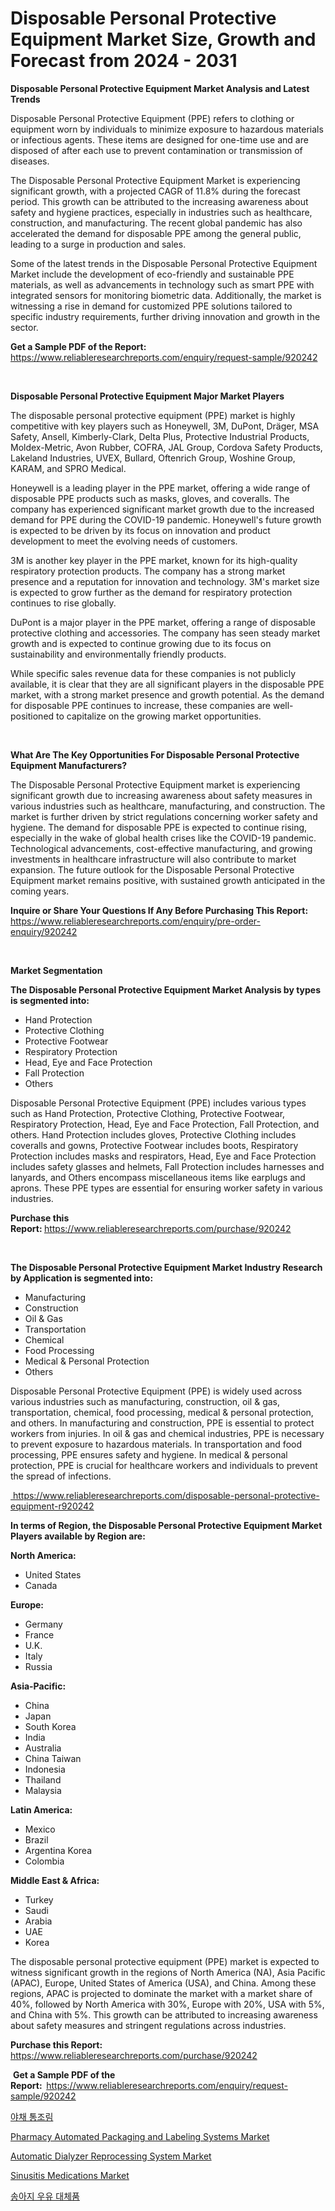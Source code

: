 <p><h1>Disposable Personal Protective Equipment Market Size, Growth and Forecast from 2024 - 2031</h1></p><p><strong>Disposable Personal Protective Equipment Market Analysis and Latest Trends</strong></p>
<p><p>Disposable Personal Protective Equipment (PPE) refers to clothing or equipment worn by individuals to minimize exposure to hazardous materials or infectious agents. These items are designed for one-time use and are disposed of after each use to prevent contamination or transmission of diseases.</p><p>The Disposable Personal Protective Equipment Market is experiencing significant growth, with a projected CAGR of 11.8% during the forecast period. This growth can be attributed to the increasing awareness about safety and hygiene practices, especially in industries such as healthcare, construction, and manufacturing. The recent global pandemic has also accelerated the demand for disposable PPE among the general public, leading to a surge in production and sales.</p><p>Some of the latest trends in the Disposable Personal Protective Equipment Market include the development of eco-friendly and sustainable PPE materials, as well as advancements in technology such as smart PPE with integrated sensors for monitoring biometric data. Additionally, the market is witnessing a rise in demand for customized PPE solutions tailored to specific industry requirements, further driving innovation and growth in the sector.</p></p>
<p><strong>Get a Sample PDF of the Report:&nbsp;</strong> <a href="https://www.reliableresearchreports.com/enquiry/request-sample/920242">https://www.reliableresearchreports.com/enquiry/request-sample/920242</a></p>
<p>&nbsp;</p>
<p><strong>Disposable Personal Protective Equipment Major Market Players</strong></p>
<p><p>The disposable personal protective equipment (PPE) market is highly competitive with key players such as Honeywell, 3M, DuPont, Dräger, MSA Safety, Ansell, Kimberly-Clark, Delta Plus, Protective Industrial Products, Moldex-Metric, Avon Rubber, COFRA, JAL Group, Cordova Safety Products, Lakeland Industries, UVEX, Bullard, Oftenrich Group, Woshine Group, KARAM, and SPRO Medical.</p><p>Honeywell is a leading player in the PPE market, offering a wide range of disposable PPE products such as masks, gloves, and coveralls. The company has experienced significant market growth due to the increased demand for PPE during the COVID-19 pandemic. Honeywell's future growth is expected to be driven by its focus on innovation and product development to meet the evolving needs of customers.</p><p>3M is another key player in the PPE market, known for its high-quality respiratory protection products. The company has a strong market presence and a reputation for innovation and technology. 3M's market size is expected to grow further as the demand for respiratory protection continues to rise globally.</p><p>DuPont is a major player in the PPE market, offering a range of disposable protective clothing and accessories. The company has seen steady market growth and is expected to continue growing due to its focus on sustainability and environmentally friendly products.</p><p>While specific sales revenue data for these companies is not publicly available, it is clear that they are all significant players in the disposable PPE market, with a strong market presence and growth potential. As the demand for disposable PPE continues to increase, these companies are well-positioned to capitalize on the growing market opportunities.</p></p>
<p>&nbsp;</p>
<p><strong>What Are The Key Opportunities For Disposable Personal Protective Equipment Manufacturers?</strong></p>
<p><p>The Disposable Personal Protective Equipment market is experiencing significant growth due to increasing awareness about safety measures in various industries such as healthcare, manufacturing, and construction. The market is further driven by strict regulations concerning worker safety and hygiene. The demand for disposable PPE is expected to continue rising, especially in the wake of global health crises like the COVID-19 pandemic. Technological advancements, cost-effective manufacturing, and growing investments in healthcare infrastructure will also contribute to market expansion. The future outlook for the Disposable Personal Protective Equipment market remains positive, with sustained growth anticipated in the coming years.</p></p>
<p><strong>Inquire or Share Your Questions If Any Before Purchasing This Report:</strong> <a href="https://www.reliableresearchreports.com/enquiry/pre-order-enquiry/920242">https://www.reliableresearchreports.com/enquiry/pre-order-enquiry/920242</a></p>
<p>&nbsp;</p>
<p><strong>Market Segmentation</strong></p>
<p><strong>The Disposable Personal Protective Equipment Market Analysis by types is segmented into:</strong></p>
<p><ul><li>Hand Protection</li><li>Protective Clothing</li><li>Protective Footwear</li><li>Respiratory Protection</li><li>Head, Eye and Face Protection</li><li>Fall Protection</li><li>Others</li></ul></p>
<p><p>Disposable Personal Protective Equipment (PPE) includes various types such as Hand Protection, Protective Clothing, Protective Footwear, Respiratory Protection, Head, Eye and Face Protection, Fall Protection, and others. Hand Protection includes gloves, Protective Clothing includes coveralls and gowns, Protective Footwear includes boots, Respiratory Protection includes masks and respirators, Head, Eye and Face Protection includes safety glasses and helmets, Fall Protection includes harnesses and lanyards, and Others encompass miscellaneous items like earplugs and aprons. These PPE types are essential for ensuring worker safety in various industries.</p></p>
<p><strong>Purchase this Report:&nbsp;</strong><a href="https://www.reliableresearchreports.com/purchase/920242">https://www.reliableresearchreports.com/purchase/920242</a></p>
<p>&nbsp;</p>
<p><strong>The Disposable Personal Protective Equipment Market Industry Research by Application is segmented into:</strong></p>
<p><ul><li>Manufacturing</li><li>Construction</li><li>Oil & Gas</li><li>Transportation</li><li>Chemical</li><li>Food Processing</li><li>Medical & Personal Protection</li><li>Others</li></ul></p>
<p><p>Disposable Personal Protective Equipment (PPE) is widely used across various industries such as manufacturing, construction, oil & gas, transportation, chemical, food processing, medical & personal protection, and others. In manufacturing and construction, PPE is essential to protect workers from injuries. In oil & gas and chemical industries, PPE is necessary to prevent exposure to hazardous materials. In transportation and food processing, PPE ensures safety and hygiene. In medical & personal protection, PPE is crucial for healthcare workers and individuals to prevent the spread of infections.</p></p>
<p><a href="https://www.reliableresearchreports.com/disposable-personal-protective-equipment-r920242">&nbsp;https://www.reliableresearchreports.com/disposable-personal-protective-equipment-r920242</a></p>
<p><strong>In terms of Region, the Disposable Personal Protective Equipment Market Players available by Region are:</strong></p>
<p>
    <p> <strong> North America: </strong>
        <ul>
            <li>United States</li>
            <li>Canada</li>
        </ul>
        </p> 
    <p> <strong> Europe: </strong>
        <ul>
            <li>Germany</li>
            <li>France</li>
            <li>U.K.</li>
            <li>Italy</li>
            <li>Russia</li>
        </ul>
        </p> 
    <p> <strong> Asia-Pacific: </strong>
        <ul>
            <li>China</li>
            <li>Japan</li>
            <li>South Korea</li>
            <li>India</li>
            <li>Australia</li>
            <li>China Taiwan</li>
            <li>Indonesia</li>
            <li>Thailand</li>
            <li>Malaysia</li>
        </ul>
        </p> 
    <p> <strong> Latin America: </strong>
        <ul>
            <li>Mexico</li>
            <li>Brazil</li>
            <li>Argentina Korea</li>
            <li>Colombia</li>
        </ul>
        </p> 
    <p> <strong> Middle East & Africa: </strong>
        <ul>
            <li>Turkey</li>
            <li>Saudi</li>
            <li>Arabia</li>
            <li>UAE</li>
            <li>Korea</li>
        </ul>
    </p>
    </p>
<p><p>The disposable personal protective equipment (PPE) market is expected to witness significant growth in the regions of North America (NA), Asia Pacific (APAC), Europe, United States of America (USA), and China. Among these regions, APAC is projected to dominate the market with a market share of 40%, followed by North America with 30%, Europe with 20%, USA with 5%, and China with 5%. This growth can be attributed to increasing awareness about safety measures and stringent regulations across industries.</p></p>
<p><strong>Purchase this Report: </strong><a href="https://www.reliableresearchreports.com/purchase/920242">https://www.reliableresearchreports.com/purchase/920242</a></p>
<p>&nbsp;<strong>Get a Sample PDF of the Report:&nbsp;&nbsp;</strong><a href="https://www.reliableresearchreports.com/enquiry/request-sample/920242">https://www.reliableresearchreports.com/enquiry/request-sample/920242</a></p>
<p><strong></strong></p>
<p><p><a href="https://github.com/TitusBoyer1/Market-Research-Report-List-1/blob/main/980589951979.md">야채 통조림</a></p><p><a href="https://www.linkedin.com/pulse/pharmacy-automated-packaging-labeling-systems-market-wxgre?trackingId=qc5Hu7UIAvqREdAGhq%2FIyg%3D%3D">Pharmacy Automated Packaging and Labeling Systems Market</a></p><p><a href="https://www.linkedin.com/pulse/automatic-dialyzer-reprocessing-system-market-analysis-9abbe">Automatic Dialyzer Reprocessing System Market</a></p><p><a href="https://github.com/yemakinde/Market-Research-Report-List-2/blob/main/sinusitis-medications-market.md">Sinusitis Medications Market</a></p><p><a href="https://github.com/iansanftyord09878/Market-Research-Report-List-1/blob/main/157641451978.md">송아지 우유 대체품</a></p></p>